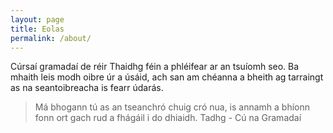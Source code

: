 ```yaml
---
layout: page
title: Eolas
permalink: /about/
---
```


Cúrsaí gramadaí de réir Thaidhg féin a phléifear ar an tsuíomh
seo. Ba mhaith leis modh oibre úr a úsáid, ach san am chéanna
a bheith ag tarraingt as na seantoibreacha is fearr údarás.

> Má bhogann tú as an tseanchró chuig cró nua, is annamh a bhíonn
> fonn ort gach rud a fhágáil i do dhiaidh.
> Tadhg - Cú na Gramadaí


